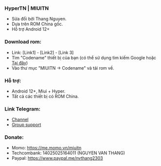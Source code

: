 ### HyperTN | MIUITN
- Sửa đổi bởi Thang Nguyen.
- Dựa trên ROM China gốc.
- Hỗ trợ Android 12+
### Download rom:
- Link: [Link1] - [Link2] - [Link 3]
- Tìm "Codename" thiết bị của bạn (có thể sử dụng tìm kiếm Google hoặc [Tại đây](https://xiaomiui.net/all-xiaomi-codenames-5137))
- Vào thư mục "MIUITN -> Codename" và tải rom về.

### Hỗ trợ:
- Android 12+, Miui + Hyper.
- Tất cả các thiết bị có ROM China.

### Link Telegram: 
- [Channel](http://t.me/MiuiTNChannel)
- [Group support](http://t.me/MiuiTNGroup)
  
### Donate:
- Momo: https://me.momo.vn/miuitn
- Techcombank: 14025025164011 (NGUYEN VAN THANG)
- Paypal: https://www.paypal.me/nvthang2303
